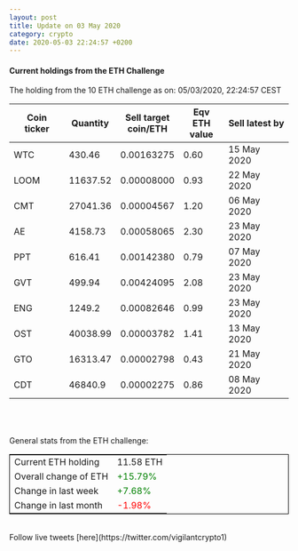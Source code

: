 ```yaml
---
layout: post
title: Update on 03 May 2020
category: crypto
date: 2020-05-03 22:24:57 +0200
---
```




#### Current holdings from the ETH Challenge

The holding from the 10 ETH challenge as on: 05/03/2020, 22:24:57 CEST

|Coin ticker|Quantity|Sell target<br>coin/ETH|Eqv ETH<br>value|Sell latest by|
|-----------|--------|-----------|-----------|--------------|
WTC|430.46|  0.00163275|0.60|15 May 2020|
LOOM|11637.52|  0.00008000|0.93|22 May 2020|
CMT|27041.36|  0.00004567|1.20|06 May 2020|
AE|4158.73|  0.00058065|2.30|23 May 2020|
PPT|616.41|  0.00142380|0.79|07 May 2020|
GVT|499.94|  0.00424095|2.08|23 May 2020|
ENG|1249.2|  0.00082646|0.99|23 May 2020|
OST|40038.99|  0.00003782|1.41|13 May 2020|
GTO|16313.47|  0.00002798|0.43|21 May 2020|
CDT|46840.9|  0.00002275|0.86|08 May 2020|

<br>
<br>
<br>
General stats from the ETH challenge:

<table style="border:1px solid black;margin-left:auto;margin-right:auto;">
	<tbody>
	<tr>
		<td>Current ETH holding</td>
		<td>     11.58 ETH</td>
	</tr>
	<tr>
		<td>Overall change of ETH</td>
		<td><font color="green">+15.79%</font></td>
	</tr>
	<tr>
		<td>Change in last week</td>
		<td><font color="green">+7.68%</font></td>
	</tr>
	<tr>
		<td>Change in last month</td>
		<td><font color="red">-1.98%</font></td>
	</tr>
	</tbody>
</table>

<br>
Follow live tweets [here](https://twitter.com/vigilantcrypto1)
<br>
<br>